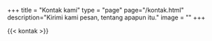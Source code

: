 +++
title = "Kontak kami"
type = "page"
page="/kontak.html"
description="Kirimi kami pesan, tentang apapun itu."
image = ""
+++

{{< kontak >}}